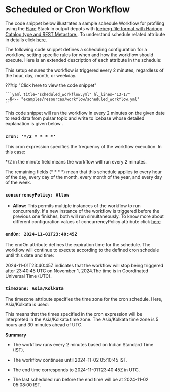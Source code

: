 # Scheduled or Cron Workflow

The code snippet below illustrates a sample schedule Workflow for profiling using the [Flare](/resources/stacks/flare/) Stack in output depots with [Iceberg file format with Hadoop Catalog type and REST Metastore.](/resources/depot/#limit-data-sources-file-format). To understand schedule related attribute in details click [here](/resources/workflow/configurations/#schedule).

The following code snippet defines a scheduling configuration for a workflow, setting specific rules for when and how the workflow should execute. Here is an extended description of each attribute in the schedule:

This setup ensures the workflow is triggered every 2 minutes, regardless of the hour, day, month, or weekday.

???tip "Click here to view the code snippet"

    ```yaml title="scheduled_workflow.yml" hl_lines="13-17"
    --8<-- "examples/resources/workflow/scheduled_workflow.yml"
    ```

This code snippet will run the workflow in every 2 minutes on the given date to read data from pulsar topic and write to icebase whose detailed explanation is  given below .

### **`cron: '*/2 * * * *'`**

This cron expression specifies the frequency of the workflow execution. In this case:

*/2 in the minute field means the workflow will run every 2 minutes.

The remaining fields (* * * *) mean that this schedule applies to every hour of the day, every day of the month, every month of the year, and every day of the week.

### **`concurrencyPolicy: Allow`**


- **Allow:** This permits multiple instances of the workflow to run concurrently. If a new instance of the workflow is triggered before the previous one finishes, both will run simultaneously. To know more about different configuration values of concurrencyPolicy attribute click [here](/resources/workflow/configurations/#concurrencypolicy)

### **`endOn: 2024-11-01T23:40:45Z`**

The endOn attribute defines the expiration time for the schedule. The workflow will continue to execute according to the defined cron schedule until this date and time:

2024-11-01T23:40:45Z indicates that the workflow will stop being triggered after 23:40:45 UTC on November 1, 2024.The time is in Coordinated Universal Time (UTC).

### **`timezone: Asia/Kolkata`**

The timezone attribute specifies the time zone for the cron schedule. Here, Asia/Kolkata is used:

This means that the times specified in the cron expression will be interpreted in the Asia/Kolkata time zone. The Asia/Kolkata time zone is 5 hours and 30 minutes ahead of UTC. 

**Summary**

- The workflow runs every 2 minutes based on Indian Standard Time (IST).

- The workflow continues until 2024-11-02 05:10:45 IST.

- The end time corresponds to 2024-11-01T23:40:45Z in UTC.

- The last scheduled run before the end time will be at 2024-11-02 05:08:00 IST.